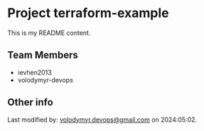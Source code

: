 # Project terraform-example

This is my README content.

## Team Members
- ievhen2013
- volodymyr-devops

## Other info
Last modified by: volodymyr.devops@gmail.com on 2024:05:02.
